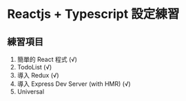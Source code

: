 # Reactjs + Typescript 設定練習

## 練習項目

  1. 簡單的 React 程式 (√)
  2. TodoList (√)
  3. 導入 Redux (√)
  4. 導入 Express Dev Server (with HMR) (√)
  5. Universal